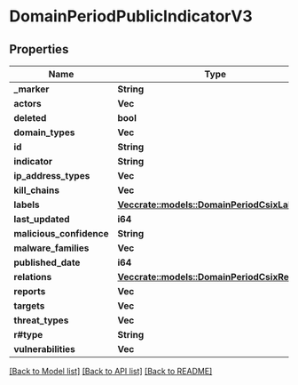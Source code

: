 # DomainPeriodPublicIndicatorV3

## Properties

Name | Type | Description | Notes
------------ | ------------- | ------------- | -------------
**_marker** | **String** |  |
**actors** | **Vec<String>** |  |
**deleted** | **bool** |  |
**domain_types** | **Vec<String>** |  |
**id** | **String** |  |
**indicator** | **String** |  |
**ip_address_types** | **Vec<String>** |  |
**kill_chains** | **Vec<String>** |  |
**labels** | [**Vec<crate::models::DomainPeriodCsixLabel>**](domain.CSIXLabel.md) |  |
**last_updated** | **i64** |  |
**malicious_confidence** | **String** |  |
**malware_families** | **Vec<String>** |  |
**published_date** | **i64** |  |
**relations** | [**Vec<crate::models::DomainPeriodCsixRelation>**](domain.CSIXRelation.md) |  |
**reports** | **Vec<String>** |  |
**targets** | **Vec<String>** |  |
**threat_types** | **Vec<String>** |  |
**r#type** | **String** |  |
**vulnerabilities** | **Vec<String>** |  |

[[Back to Model list]](./README.md#documentation-for-models) [[Back to API list]](./README.md#documentation-for-api-endpoints) [[Back to README]](../README.md)
